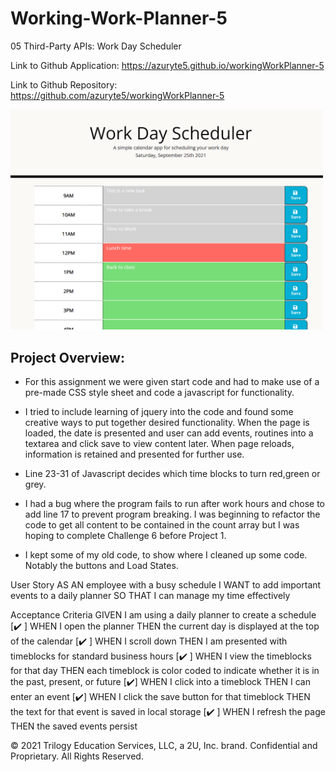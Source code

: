 # Working-Work-Planner-5
05 Third-Party APIs: Work Day Scheduler

Link to Github Application: https://azuryte5.github.io/workingWorkPlanner-5

Link to Github Repository: https://github.com/azuryte5/workingWorkPlanner-5

<img src="assets/images/screenshot5.png" alt="Work day planner" width="500" style="max-width: 100%;">

## Project Overview:

* For this assignment we were given start code and had to make use of a pre-made CSS style sheet and code a javascript for functionality.

* I tried to include learning of jquery into the code and found some creative ways to put together desired functionality. When the page is loaded, the date is presented and user can add events, routines into a textarea and click save to view content later. When page reloads, information is retained and presented for further use. 

* Line 23-31 of Javascript decides which time blocks to turn red,green or grey. 

* I had a bug where the program fails to run after work hours and chose to add line 17 to prevent program breaking. I was beginning to refactor the code to get all content to be contained in the count array but I was hoping to complete Challenge 6 before Project 1. 

* I kept some of my old code, to show where I cleaned up some code. Notably the buttons and Load States.


 User Story
AS AN employee with a busy schedule
I WANT to add important events to a daily planner
SO THAT I can manage my time effectively

Acceptance Criteria
GIVEN I am using a daily planner to create a schedule
[✔️ ] WHEN I open the planner
THEN the current day is displayed at the top of the calendar
[✔️ ] WHEN I scroll down
THEN I am presented with timeblocks for standard business hours
[✔️ ] WHEN I view the timeblocks for that day
THEN each timeblock is color coded to indicate whether it is in the past, present, or future
[✔️] WHEN I click into a timeblock
THEN I can enter an event
[✔️] WHEN I click the save button for that timeblock
THEN the text for that event is saved in local storage
[✔️ ] WHEN I refresh the page
THEN the saved events persist



© 2021 Trilogy Education Services, LLC, a 2U, Inc. brand. Confidential and Proprietary. All Rights Reserved.
